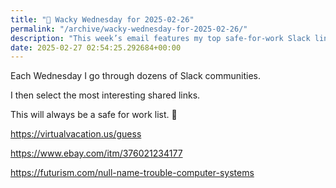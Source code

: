 ```yaml
---
title: "🤪 Wacky Wednesday for 2025-02-26"
permalink: "/archive/wacky-wednesday-for-2025-02-26/"
description: "This week’s email features my top safe-for-work Slack links on a virtual vacation and more!"
date: 2025-02-27 02:54:25.292684+00:00
---
```


<!-- buttondown-editor-mode: plaintext -->Each Wednesday I go through dozens of Slack communities.

I then select the most interesting shared links.

This will always be a safe for work list. 🙈

https://virtualvacation.us/guess

https://www.ebay.com/itm/376021234177

https://futurism.com/null-name-trouble-computer-systems
